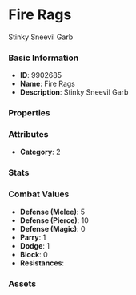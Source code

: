 # Fire Rags

Stinky Sneevil Garb

### Basic Information

- **ID**: 9902685
- **Name**: Fire Rags
- **Description**: Stinky Sneevil Garb

### Properties


### Attributes

- **Category**: 2

### Stats


### Combat Values

- **Defense (Melee)**: 5
- **Defense (Pierce)**: 10
- **Defense (Magic)**: 0
- **Parry**: 1
- **Dodge**: 1
- **Block**: 0
- **Resistances**: 

### Assets


